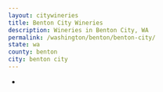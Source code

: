 ```yaml
---
layout: citywineries
title: Benton City Wineries
description: Wineries in Benton City, WA
permalink: /washington/benton/benton-city/
state: wa
county: benton
city: benton city
---
```

-
